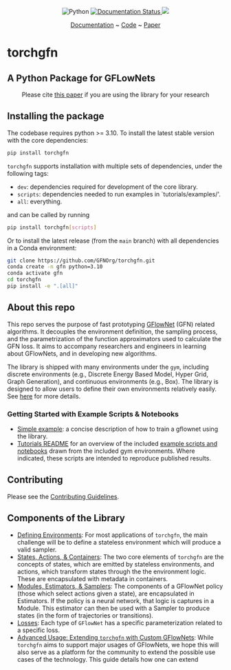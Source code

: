 <p align="center">
    <a>
	    <img src='https://img.shields.io/badge/python-3.10%2B-blueviolet' alt='Python' />
	</a>
	<a href='https://torchgfn.readthedocs.io/en/latest/?badge=latest'>
    	<img src='https://readthedocs.org/projects/torchgfn/badge/?version=latest' alt='Documentation Status' />
	</a>
    <a>
	    <img src='https://img.shields.io/badge/code%20style-black-black' />
	</a>
</p>

</p>
<p align="center">
  <a href="https://torchgfn.readthedocs.io/en/latest/">Documentation</a> ~ <a href="https://github.com/gfnorg/torchgfn">Code</a> ~ <a href="https://arxiv.org/abs/2305.14594">Paper</a>
</p>

# torchgfn

## A Python Package for GFLowNets

<p align="center"> Please cite <a href="https://arxiv.org/abs/2305.14594">this paper</a> if you are using the library for your research </p>

## Installing the package

The codebase requires python >= 3.10. To install the latest stable version with the core dependencies:

```bash
pip install torchgfn
```

`torchgfn` supports installation with multiple sets of dependencies, under the following tags:

- `dev`: dependencies required for development of the core library.
- `scripts`: dependencies needed to run examples in `tutorials/examples/'.
- `all`: everything.

and can be called by running

```bash
pip install torchgfn[scripts]
```

Or to install the latest release (from the `main` branch) with all dependencies in a Conda environment:

```bash
git clone https://github.com/GFNOrg/torchgfn.git
conda create -n gfn python=3.10
conda activate gfn
cd torchgfn
pip install -e ".[all]"
```

## About this repo

This repo serves the purpose of fast prototyping [GFlowNet](https://arxiv.org/abs/2111.09266) (GFN) related algorithms. It decouples the environment definition, the sampling process, and the parametrization of the function approximators used to calculate the GFN loss. It aims to accompany researchers and engineers in learning about GFlowNets, and in developing new algorithms.

The library is shipped with many environments under the `gym`, including discrete environments (e.g., Discrete Energy Based Model, Hyper Grid, Graph Generation), and continuous environments (e.g., Box). The library is designed to allow users to define their own environments relatively easily. See [here](guides/creating_environments.rst) for more details.

### Getting Started with Example Scripts & Notebooks

+ [Simple example](guides/example.md): a concise description of how to train a gflownet using the library.
+ [Tutorials README](../../tutorials/README.md) for an overview of the included [example scripts and notebooks](https://github.com/gfnorg/torchgfn/tree/master/tutorials/examples) drawn from the included gym environments. Where indicated, these scripts are intended to reproduce published results.

## Contributing

Please see the [Contributing Guidelines](../../.github/CONTRIBUTING.md).

## Components of the Library

+ [Defining Environments](guides/creating_environments.md): For most applications of `torchgfn`, the main challenge will be to define a stateless environment which will produce a valid sampler.
+ [States, Actions, & Containers](guides/states_actions_containers.md): The two core elements of `torchgfn` are the concepts of states, which are emitted by stateless environments, and actions, which transform states through the the environment logic. These are encapsulated with metadata in containers.
+ [Modules, Estimators, & Samplers](guides/modules_estimators_samplers.md): The components of a GFlowNet policy (those which select actions given a state), are encapsulated in Estimators. If the policy is a neural network, that logic is captures in a Module. This estimator can then be used with a Sampler to produce states (in the form of trajectories or transitions).
+ [Losses](guides/losses.md): Each type of `GFlowNet` has a specific parameterization related to a specific loss.
+ [Advanced Usage: Extending `torchgfn` with Custom GFlowNets](guides/advanced.md): While `torchgfn` aims to support major usages of GFlowNets, we hope this will also serve as a platform for the community to extend the possible use cases of the technology. This guide details how one can extend
